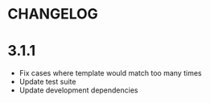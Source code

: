 # CHANGELOG

# 3.1.1

- Fix cases where template would match too many times
- Update test suite
- Update development dependencies
